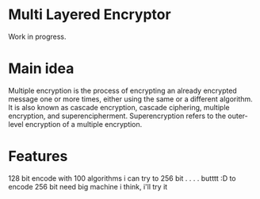 # Multi Layered Encryptor

Work in progress. 

# Main idea

Multiple encryption is the process of encrypting an already encrypted message one or more times, either using the same or a different algorithm. It is also known as cascade encryption, cascade ciphering, multiple encryption, and superencipherment. Superencryption refers to the outer-level encryption of a multiple encryption.

# Features

128 bit encode with 100 algorithms
i can try to 256 bit . . . . butttt :D to encode 256 bit need big machine i think, i'll try it
